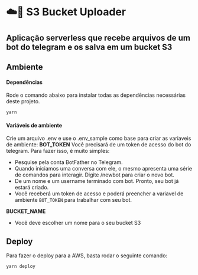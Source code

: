# ☁️🤖 S3 Bucket Uploader

## Aplicação serverless que recebe arquivos de um bot do telegram e os salva em um bucket S3

## Ambiente
#### Dependências
Rode o comando abaixo para instalar todas as dependências necessárias deste projeto.
~~~
yarn
~~~

#### Variáveis de ambiente
Crie um arquivo .env e use o .env_sample como base para criar as variaveis de ambiente:
**BOT_TOKEN**
Você precisará de um token de acesso do bot do telegram. Para fazer isso, é muito simples:
* Pesquise pela conta BotFather no Telegram.
* Quando iniciamos uma conversa com ele, o mesmo apresenta uma série de comandos para interagir. Digite /newbot para criar o novo bot.
* De um nome e um username terminado com bot. Pronto, seu bot já estará criado.
* Você receberá um token de acesso e poderá preencher a variavel de ambiente `BOT_TOKEN` para trabalhar com seu bot.

**BUCKET_NAME**
* Você deve escolher um nome para o seu bucket S3

## Deploy
Para fazer o deploy para a AWS, basta rodar o seguinte comando:
~~~
yarn deploy
~~~
